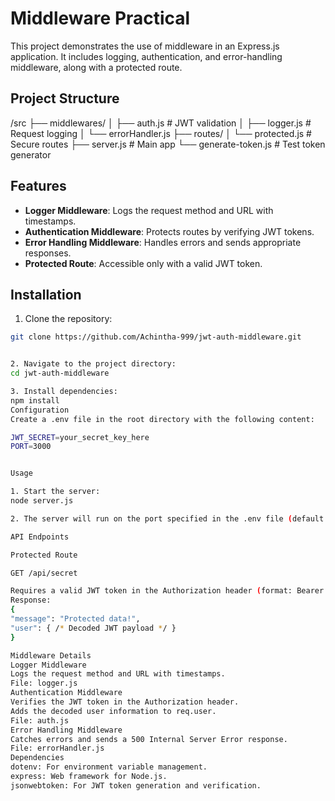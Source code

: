 # Middleware Practical

This project demonstrates the use of middleware in an Express.js application. It includes logging, authentication, and error-handling middleware, along with a protected route.

## Project Structure
/src
├── middlewares/
│   ├── auth.js       # JWT validation
│   ├── logger.js     # Request logging
│   └── errorHandler.js
├── routes/
│   └── protected.js  # Secure routes
├── server.js         # Main app
└── generate-token.js # Test token generator


## Features

- **Logger Middleware**: Logs the request method and URL with timestamps.
- **Authentication Middleware**: Protects routes by verifying JWT tokens.
- **Error Handling Middleware**: Handles errors and sends appropriate responses.
- **Protected Route**: Accessible only with a valid JWT token.

## Installation

 1. Clone the repository:
   ```sh
   git clone https://github.com/Achintha-999/jwt-auth-middleware.git


 2. Navigate to the project directory:
   cd jwt-auth-middleware

 3. Install dependencies:
   npm install
 Configuration
Create a .env file in the root directory with the following content:

JWT_SECRET=your_secret_key_here
PORT=3000


Usage

1. Start the server:
node server.js

2. The server will run on the port specified in the .env file (default: 3000).

API Endpoints

Protected Route

GET /api/secret

Requires a valid JWT token in the Authorization header (format: Bearer <token>).
Response:
{
  "message": "Protected data!",
  "user": { /* Decoded JWT payload */ }
}

Middleware Details
Logger Middleware
Logs the request method and URL with timestamps.
File: logger.js
Authentication Middleware
Verifies the JWT token in the Authorization header.
Adds the decoded user information to req.user.
File: auth.js
Error Handling Middleware
Catches errors and sends a 500 Internal Server Error response.
File: errorHandler.js
Dependencies
dotenv: For environment variable management.
express: Web framework for Node.js.
jsonwebtoken: For JWT token generation and verification.



